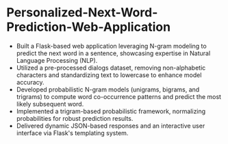 # Personalized-Next-Word-Prediction-Web-Application
- Built a Flask-based web application leveraging N-gram modeling to predict the next word in a sentence, showcasing expertise in Natural Language Processing (NLP).
- Utilized a pre-processed dialogs dataset, removing non-alphabetic characters and standardizing text to lowercase to enhance model accuracy.
- Developed probabilistic N-gram models (unigrams, bigrams, and trigrams) to compute word co-occurrence patterns and predict the most likely subsequent word.
- Implemented a trigram-based probabilistic framework, normalizing probabilities for robust prediction results.
- Delivered dynamic JSON-based responses and an interactive user interface via Flask's templating system.
